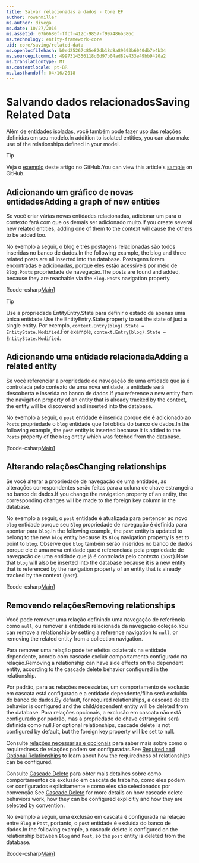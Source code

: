 ```yaml
---
title: Salvar relacionadas a dados - Core EF
author: rowanmiller
ms.author: divega
ms.date: 10/27/2016
ms.assetid: 07b6680f-ffcf-412c-9857-f997486b386c
ms.technology: entity-framework-core
uid: core/saving/related-data
ms.openlocfilehash: b0ed25267c85e82db18d8a89693b6040db7e4b34
ms.sourcegitcommit: 4997314356118d0d97b04ad82e433e49bb9420a2
ms.translationtype: MT
ms.contentlocale: pt-BR
ms.lasthandoff: 04/16/2018
---
```

# <a name="saving-related-data"></a><span data-ttu-id="6dddc-102">Salvando dados relacionados</span><span class="sxs-lookup"><span data-stu-id="6dddc-102">Saving Related Data</span></span>

<span data-ttu-id="6dddc-103">Além de entidades isoladas, você também pode fazer uso das relações definidas em seu modelo.</span><span class="sxs-lookup"><span data-stu-id="6dddc-103">In addition to isolated entities, you can also make use of the relationships defined in your model.</span></span>

> [!TIP]  
> <span data-ttu-id="6dddc-104">Veja o [exemplo](https://github.com/aspnet/EntityFramework.Docs/tree/master/samples/core/Saving/Saving/RelatedData/) deste artigo no GitHub.</span><span class="sxs-lookup"><span data-stu-id="6dddc-104">You can view this article's [sample](https://github.com/aspnet/EntityFramework.Docs/tree/master/samples/core/Saving/Saving/RelatedData/) on GitHub.</span></span>

## <a name="adding-a-graph-of-new-entities"></a><span data-ttu-id="6dddc-105">Adicionando um gráfico de novas entidades</span><span class="sxs-lookup"><span data-stu-id="6dddc-105">Adding a graph of new entities</span></span>

<span data-ttu-id="6dddc-106">Se você criar várias novas entidades relacionadas, adicionar um para o contexto fará com que os demais ser adicionado muito.</span><span class="sxs-lookup"><span data-stu-id="6dddc-106">If you create several new related entities, adding one of them to the context will cause the others to be added too.</span></span>

<span data-ttu-id="6dddc-107">No exemplo a seguir, o blog e três postagens relacionadas são todos inseridas no banco de dados.</span><span class="sxs-lookup"><span data-stu-id="6dddc-107">In the following example, the blog and three related posts are all inserted into the database.</span></span> <span data-ttu-id="6dddc-108">Postagens forem encontradas e adicionadas, porque eles estão acessíveis por meio de `Blog.Posts` propriedade de navegação.</span><span class="sxs-lookup"><span data-stu-id="6dddc-108">The posts are found and added, because they are reachable via the `Blog.Posts` navigation property.</span></span>

[!code-csharp[Main](../../../samples/core/Saving/Saving/RelatedData/Sample.cs#AddingGraphOfEntities)]

> [!TIP]  
> <span data-ttu-id="6dddc-109">Use a propriedade EntityEntry.State para definir o estado de apenas uma única entidade.</span><span class="sxs-lookup"><span data-stu-id="6dddc-109">Use the EntityEntry.State property to set the state of just a single entity.</span></span> <span data-ttu-id="6dddc-110">Por exemplo, `context.Entry(blog).State = EntityState.Modified`.</span><span class="sxs-lookup"><span data-stu-id="6dddc-110">For example, `context.Entry(blog).State = EntityState.Modified`.</span></span>

## <a name="adding-a-related-entity"></a><span data-ttu-id="6dddc-111">Adicionando uma entidade relacionada</span><span class="sxs-lookup"><span data-stu-id="6dddc-111">Adding a related entity</span></span>

<span data-ttu-id="6dddc-112">Se você referenciar a propriedade de navegação de uma entidade que já é controlada pelo contexto de uma nova entidade, a entidade será descoberta e inserida no banco de dados.</span><span class="sxs-lookup"><span data-stu-id="6dddc-112">If you reference a new entity from the navigation property of an entity that is already tracked by the context, the entity will be discovered and inserted into the database.</span></span>

<span data-ttu-id="6dddc-113">No exemplo a seguir, o `post` entidade é inserida porque ele é adicionado ao `Posts` propriedade o `blog` entidade que foi obtida do banco de dados.</span><span class="sxs-lookup"><span data-stu-id="6dddc-113">In the following example, the `post` entity is inserted because it is added to the `Posts` property of the `blog` entity which was fetched from the database.</span></span>

[!code-csharp[Main](../../../samples/core/Saving/Saving/RelatedData/Sample.cs#AddingRelatedEntity)]

## <a name="changing-relationships"></a><span data-ttu-id="6dddc-114">Alterando relações</span><span class="sxs-lookup"><span data-stu-id="6dddc-114">Changing relationships</span></span>

<span data-ttu-id="6dddc-115">Se você alterar a propriedade de navegação de uma entidade, as alterações correspondentes serão feitas para a coluna de chave estrangeira no banco de dados.</span><span class="sxs-lookup"><span data-stu-id="6dddc-115">If you change the navigation property of an entity, the corresponding changes will be made to the foreign key column in the database.</span></span>

<span data-ttu-id="6dddc-116">No exemplo a seguir, o `post` entidade é atualizada para pertencer ao novo `blog` entidade porque seu `Blog` propriedade de navegação é definida para apontar para `blog`.</span><span class="sxs-lookup"><span data-stu-id="6dddc-116">In the following example, the `post` entity is updated to belong to the new `blog` entity because its `Blog` navigation property is set to point to `blog`.</span></span> <span data-ttu-id="6dddc-117">Observe que `blog` também serão inseridos no banco de dados porque ele é uma nova entidade que é referenciada pela propriedade de navegação de uma entidade que já é controlada pelo contexto (`post`).</span><span class="sxs-lookup"><span data-stu-id="6dddc-117">Note that `blog` will also be inserted into the database because it is a new entity that is referenced by the navigation property of an entity that is already tracked by the context (`post`).</span></span>

[!code-csharp[Main](../../../samples/core/Saving/Saving/RelatedData/Sample.cs#ChangingRelationships)]

## <a name="removing-relationships"></a><span data-ttu-id="6dddc-118">Removendo relações</span><span class="sxs-lookup"><span data-stu-id="6dddc-118">Removing relationships</span></span>

<span data-ttu-id="6dddc-119">Você pode remover uma relação definindo uma navegação de referência como `null`, ou remover a entidade relacionada da navegação coleção.</span><span class="sxs-lookup"><span data-stu-id="6dddc-119">You can remove a relationship by setting a reference navigation to `null`, or removing the related entity from a collection navigation.</span></span>

<span data-ttu-id="6dddc-120">Para remover uma relação pode ter efeitos colaterais na entidade dependente, acordo com cascade excluir comportamento configurado na relação.</span><span class="sxs-lookup"><span data-stu-id="6dddc-120">Removing a relationship can have side effects on the dependent entity, according to the cascade delete behavior configured in the relationship.</span></span>

<span data-ttu-id="6dddc-121">Por padrão, para as relações necessárias, um comportamento de exclusão em cascata está configurado e a entidade dependente/filho será excluída do banco de dados.</span><span class="sxs-lookup"><span data-stu-id="6dddc-121">By default, for required relationships, a cascade delete behavior is configured and the child/dependent entity will be deleted from the database.</span></span> <span data-ttu-id="6dddc-122">Para relações opcionais, a exclusão em cascata não está configurado por padrão, mas a propriedade de chave estrangeira será definida como null.</span><span class="sxs-lookup"><span data-stu-id="6dddc-122">For optional relationships, cascade delete is not configured by default, but the foreign key property will be set to null.</span></span>

<span data-ttu-id="6dddc-123">Consulte [relações necessárias e opcionais](../modeling/relationships.md#required-and-optional-relationships) para saber mais sobre como o requiredness de relações podem ser configuradas.</span><span class="sxs-lookup"><span data-stu-id="6dddc-123">See [Required and Optional Relationships](../modeling/relationships.md#required-and-optional-relationships) to learn about how the requiredness of relationships can be configured.</span></span>

<span data-ttu-id="6dddc-124">Consulte [Cascade Delete](cascade-delete.md) para obter mais detalhes sobre como comportamentos de exclusão em cascata de trabalho, como eles podem ser configurados explicitamente e como eles são selecionados por convenção.</span><span class="sxs-lookup"><span data-stu-id="6dddc-124">See [Cascade Delete](cascade-delete.md) for more details on how cascade delete behaviors work, how they can be configured explicitly and  how they are selected by convention.</span></span>

<span data-ttu-id="6dddc-125">No exemplo a seguir, uma exclusão em cascata é configurada na relação entre `Blog` e `Post`, portanto, o `post` entidade é excluída do banco de dados.</span><span class="sxs-lookup"><span data-stu-id="6dddc-125">In the following example, a cascade delete is configured on the relationship between `Blog` and `Post`, so the `post` entity is deleted from the database.</span></span>

[!code-csharp[Main](../../../samples/core/Saving/Saving/RelatedData/Sample.cs#RemovingRelationships)]
